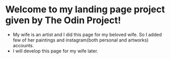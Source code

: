 # Welcome to my landing page project given by The Odin Project!
- My wife is an artist and I did this page for my beloved wife. So I added few of her paintings and instagram(both personal and artworks) accounts.
- I will develop this page for my wife later.